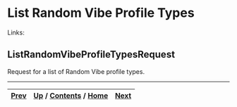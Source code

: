 
# List Random Vibe Profile Types

Links:

## ListRandomVibeProfileTypesRequest

Request for a list of Random Vibe profile types.

* * *

[Prev](ch01s06s20s03.md) | [Up](ch01s06.md) / [Contents](index.md) / [Home](../../index.htm)|  [Next](ch01s06s21s02.md)  
---|---|---

